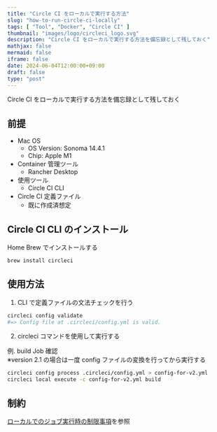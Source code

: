 ```yaml
---
title: "Circle CI をローカルで実行する方法"
slug: "how-to-run-circle-ci-locally"
tags: [ "Tool", "Docker", "Circle CI" ]
thumbnail: "images/logo/circleci_logo.svg"
description: "Circle CI をローカルで実行する方法を備忘録として残しておく"
mathjax: false
mermaid: false
iframe: false
date: 2024-06-04T12:00:00+09:00
draft: false
type: "post"
---
```


Circle CI をローカルで実行する方法を備忘録として残しておく

## 前提

* Mac OS
  * OS Version: Sonoma 14.4.1
  * Chip: Apple M1
* Container 管理ツール
  * Rancher Desktop
* 使用ツール
  * Circle CI CLI
* Circle CI 定義ファイル
  * 既に作成済想定

## Circle CI CLI のインストール

Home Brew でインストールする

```sh
brew install circleci
```

## 使用方法

1. CLI で定義ファイルの文法チェックを行う

```sh
circleci config validate
#=> Config file at .circleci/config.yml is valid.
```

2. circleci コマンドを使用して実行する

例. build Job 確認  
※version 2.1 の場合は一度 config ファイルの変換を行ってから実行する

```sh
circleci config process .circleci/config.yml > config-for-v2.yml
circleci local execute -c config-for-v2.yml build
```

## 制約

[ローカルでのジョブ実行時の制限事項](https://circleci.com/docs/ja/how-to-use-the-circleci-local-cli/#limitations-of-running-jobs-locally)を参照
